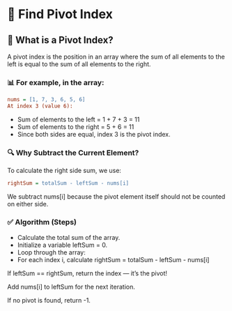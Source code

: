 # 🧠 Find Pivot Index 

## 📌 What is a Pivot Index?

A pivot index is the position in an array where the sum of all elements to the left is equal to the sum of all elements to the right.

### 📊 For example, in the array:

```ini
nums = [1, 7, 3, 6, 5, 6]
At index 3 (value 6):
```   

- Sum of elements to the left = 1 + 7 + 3 = 11
- Sum of elements to the right = 5 + 6 = 11 
- Since both sides are equal, index 3 is the pivot index.


### 🔍 Why Subtract the Current Element?

To calculate the right side sum, we use:

```ini
rightSum = totalSum - leftSum - nums[i]
```

We subtract nums[i] because the pivot element itself should not be counted on either side.

### ✅ Algorithm (Steps)

- Calculate the total sum of the array.
- Initialize a variable leftSum = 0.
- Loop through the array:
- For each index i, calculate rightSum = totalSum - leftSum - nums[i]

If leftSum == rightSum, return the index — it’s the pivot!

Add nums[i] to leftSum for the next iteration.

If no pivot is found, return -1.

